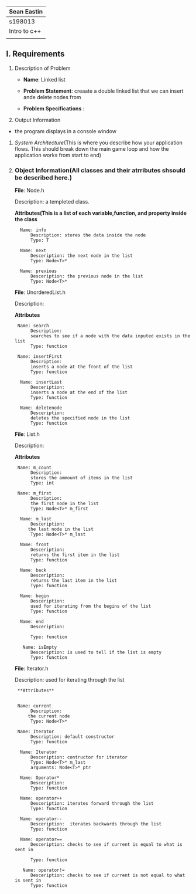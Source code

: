 | Sean Eastin|
| :---          	|
| s198013    	|
| Intro to c++|
||

## I. Requirements

1. Description of Problem 

	- **Name**: Linked list

	- **Problem Statement**: creaate a double linked list that we can insert ande delete nodes from

	- **Problem Specifications** :

3.  Output Information
- the program displays in a console window




1. _System Architecture_(This is where you describe how your application flows. This should break down the main game loop and how the application works from start to end)

 

3. ### Object Information(All classes and their atrributes shsould be described here.)

   **File**: Node.h

     Description: a templeted class.
     
    **Attributes(This is a list of each variable,function, and property inside the class**

         Name: info
             Description: stores the data inside the node
             Type: T

         Name: next
             Desceription: the next node in the list
             Type: Node<T>*

         Name: previous
             Desceription: the previous node in the list
             Type: Node<T>*

    **File**: UnorderedList.h

     Description:


    **Attributes**


        Name: search
             Description: 
             searches to see if a node with the data inputed exists in the list
             Type: function

        Name: insertFirst
             Description: 
             inserts a node at the front of the list
             Type: function

         Name: insertLast
             Desceription:
             inserts a node at the end of the list
             Type: function

         Name: deletenode
             Desceription:
             deletes the specified node in the list
             Type: function
 

     **File**: List.h

     Description: 

    **Attributes**


        Name: m_count
             Description: 
             stores the ammount of items in the list
             Type: int

        Name: m_first
             Description: 
             the first node in the list
             Type: Node<T>* m_first

         Name: m_last
             Desceription:
            the last node in the list
             Type: Node<T>* m_last

         Name: front
             Desceription:
             returns the first item in the list
             Type: function

         Name: back
             Desceription:
             returns the last item in the list
             Type: function

         Name: begin
             Desceription:
             used for iterating from the begins of the list
             Type: function

         Name: end
             Desceription:

             Type: function
 
          Name: isEmpty
             Desceription: is used to tell if the list is empty
             Type: function
             

    **File**: Iterator.h

    Description: used for iterating through the list


        **Attributes**


        Name: current
             Description: 
            the current node
             Type: Node<T>*

        Name: Iterator
             Description: default constructor
             Type: function

         Name: Iterator
             Desceription: contructor for iterator 
             Type: Node<T>* m_last
             arguments: Node<T>* ptr

         Name: Operator*
             Desceription:
             Type: function

         Name: operator++
             Desceription: iterates forward through the list
             Type: function

         Name: operator--
             Desceription:  iterates backwards through the list
             Type: function

         Name: operator==
             Desceription: checks to see if current is equal to what is sent in

             Type: function
 
          Name: operator!=
             Desceription: checks to see if current is not equal to what is sent in
             Type: function
 
